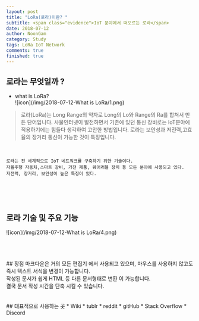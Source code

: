 ```yaml
---
layout: post
title: "LoRa(로라)이란? "
subtitle: <span class="evidence">IoT 분야에서 떠오르는 로라</span>
date: 2018-07-12
author: NoonGam
category: Study
tags: LoRa IoT Network
comments: true
finished: true
---
```


## 로라는 무엇일까 ?

- what is LoRa? <br>
![icon](/img/2018-07-12-What is LoRa/1.png)
>로라(LoRa)는 Long Range의 약자로 Long의 Lo와 Range의 Ra를 합쳐서 만든 단어입니다. 사물인터넷이 발전하면서 기존에 있던 통신 장비로는 IoT분야에 적용하기에는 힘들다 생각하여 고안한 방법입니다. 로라는 보안성과 저전력,고효율의 장거리 통신이 가능한 것이 특징입니다.

<br>

    로라는 전 세계적으로 IoT 네트워크를 구축하기 위한 기술이다.
    자율주행 자동차,스마트 장비, 가전 제품, 웨어러블 장치 등 모든 분야에 사용되고 있다.
    저전력, 장거리, 보안성이 높은 특징이 있다.

<br>
<br>
<br>

## 로라 기술 및 주요 기능
![icon](/img/2018-07-12-What is LoRa/4.png)

<br>
<br>
<br>
## 장점
마크다운은 <a>거의 모든 편집기</a> 에서 사용되고 있으며, <a>마우스를 사용하지 않고도</a> 즉시 텍스트 서식을 변경이 가능합니다. <br>
작성된 문서가 쉽게 HTML 등 <a>다른 문서형태로 변환</a> 이 가능합니다.<br>
결국 <a>문서 작성 시간을 단축</a> 시킬 수 있습니다.

<br>
<br>
<br>
## 대표적으로 사용하는 곳
* Wiki
* tublr
* reddit
* gitHub
* Stack Overflow
* Discord
